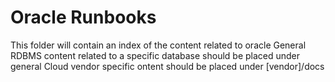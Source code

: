 # Oracle Runbooks
This folder will contain an index of the content related to oracle
General RDBMS content related to a specific database should be placed under general
Cloud vendor specific ontent should be placed under [vendor]/docs

